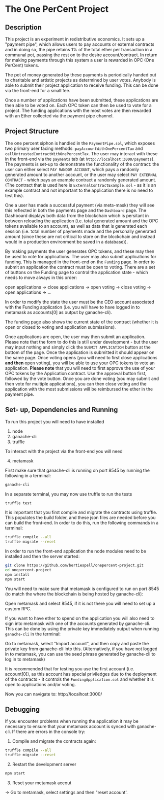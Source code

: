 # The One PerCent Project

## Description

This project is an experiment in redistributive economics. It sets up a "payment pipe", which allows users to pay accounts or external contracts and in doing so, the pipe retains 1% of the total ether per transaction in a communal pot, passing the rest on to the desire account/contract. In return for making payments through this system a user is rewarded in OPC (One PerCent) tokens.

The pot of money generated by these payments is periodically handed out to charitable and artistic projects as determined by user votes. Anybody is able to submit their project application to receive funding. This can be done via the front-end for a small fee. 

Once a number of applications have been submitted, these applications are then able to be voted on. Each OPC token can then be used to vote for a project. The funding applications with the most votes are then rewarded with an Ether collected via the payment pipe channel.

## Project Structure

The one percent siphon is handled in the `PaymentPipe.sol`, which exposes two primary user facing methods: `payAccountWithOnePercentTax` and `callUntrustedContractWithOnePercentTax`. The user may interact with these in the front-end via the `payments` tab (at `http://localhost:3000/payments`). The payments is set-up to demonstrate the functionality of the contract: the user can either select `PAY RANDOM ACCOUNT`, which pays a randomly generated amount to another account, or the user may select `PAY EXTERNAL CONTRACT` - which pays an example contract a randomly generated amount. (The contract that is used here is `ExternalContractExample.sol` - as it is an example contract and not important to the application there is no need to test this).

One a user has made a successful payment (via meta-mask) they will see this reflected in both the payments page and the `Dashboard` page. The Dashboard displays both data from the blockchain which is persitant in between reloading the application (i.e. total generated amount and the OPC tokens available to an account), as well as data that is generated each session (i.e. total number of payments made and the personally generated amount (since these are not critical to store on the blockchain and instead would in a production environment be saved in a database)).

By making payments the user generates OPC tokens, and these may then be used to vote for applications. The user may also submit applications for funding. This is managed in the front-end on the `Funding` page. In order to submit an application the contract must be open to voting. There are a set of buttons on the Funding page to control the application state - which needs to move always in this order:

open applications -> close applications -> open voting -> close voting -> open applications -> ...

In order to modify the state the user must be the CEO account associated with the Funding application (i.e. you will have to have logged in to metamask as accounts[0] as output by ganache-cli).

The funding page also shows the current state of the contract (whether it is open or closed to voting and application submissions).

Once applications are open, the user may then submit an application. Please note that the form to do this is still under development - but the user may input nothing and simply click the `SUBMIT APPLICATION` button at the bottom of the page. Once the application is submitted it should appear on the same page. Once voting opens (you will need to first close applications **and then** open voting), you will be able to use your OPC tokens to vote an application. **Please note** that you will need to first approve the use of your OPC tokens by the Application contract. Use the approval button first, followed by the vote button. Once you are done voting (you may submit and then vote for multiple applications), you can then close voting and the application with the most submissions will be reimbursed the ether in the payment pipe.

## Set- up, Dependencies and Running

To run this project you will need to have installed

1) node
2) ganache-cli
3) truffle

To interact with the project via the front-end you will need 

4) metamask

First make sure that ganache-cli is running on port 8545 by running the following in a terminal:

```bash
ganache-cli
```

In a separate terminal, you may now use truffle to run the tests

```bash
truffle test
```

It is important that you first compile and migrate the contracts using truffle. This populates the build folder, and these json files are needed before you can build the front-end. In order to do this, run the following commands in a terminal:

```bash
truffle compile --all
truffle migrate --reset
```

In order to run the front-end application the node modules need to be installed and then the server started:

``` bash
git clone https://github.com/bertiespell/onepercent-project.git
cd onepercent-project
npm install
npm start
```

You will need to make sure that metamask is configured to run on port 8545 (to match the where the blockchain is being hosted by ganache-cli):

Open metamask and select 8545, if it is not there you will need to set up a custom RPC.

If you want to have ether to spend on the application you will also need to sign into metamask with one of the accounts generated by ganache-cli. This can be done by using the private key immediately output when running `ganache-cli` in the terminal:

Go to metamask, select "Import account", and then copy and paste the private key from ganache-cli into this. (Alternatively, if you have not logged in to metamask, you can use the seed phrase generated by ganache-cli to log in to metamask)

It is recommended that for testing you use the first account (i.e. account[0]), as this account has special priviledges due to the deployment of the contracts - it controls the `FundingApplication.sol` and whether it is open to applications and/or voting.

Now you can navigate to: http://localhost:3000/

## Debugging

If you encounter problems when running the application it may be necessary to ensure that your metamask account is synced with ganache-cli. If there are errors in the console try:

1) Compile and migrate the contracts again:

```bash
truffle compile --all
truffle migrate --reset
```

2) Restart the development server

```bash
npm start
```

3) Reset your metamask accout

-> Go to metamask, select settings and then "reset account'.
